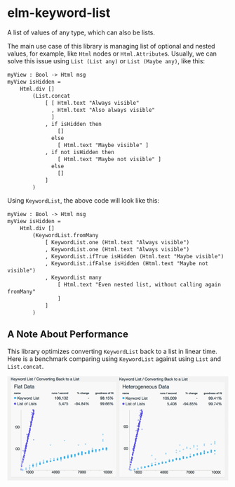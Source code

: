 
# elm-keyword-list

A list of values of any type, which can also be lists.

The main use case of this library is managing list of optional and nested
values, for example, like `Html` nodes or `Html.Attribute`s. Usually, we can
solve this issue using `List (List any)` or `List (Maybe any)`, like this:

    myView : Bool -> Html msg
    myView isHidden =
        Html.div []
            (List.concat
                [ [ Html.text "Always visible"
                  , Html.text "Also always visible"
                  ]
                , if isHidden then
                    []
                  else
                    [ Html.text "Maybe visible" ]
                , if not isHidden then
                    [ Html.text "Maybe not visible" ]
                  else
                    []
                ]
            )

Using `KeywordList`, the above code will look like this:

    myView : Bool -> Html msg
    myView isHidden =
        Html.div []
            (KeywordList.fromMany
                [ KeywordList.one (Html.text "Always visible")
                , KeywordList.one (Html.text "Always visible")
                , KeywordList.ifTrue isHidden (Html.text "Maybe visible")
                , KeywordList.ifFalse isHidden (Html.text "Maybe not visible")
                , KeywordList many
                    [ Html.text "Even nested list, without calling again fromMany"
                    ]
                ]
            )


## A Note About Performance

This library optimizes converting `KeywordList` back to a list in linear
time. Here is a benchmark comparing using `KeywordList` against using `List` and
`List.concat`.

![Benchmark](https://raw.githubusercontent.com/alvivi/elm-keyword-list/master/assets/elm-keyword-list-benchmark.png)
